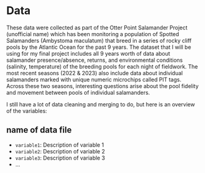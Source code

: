 # Data

These data were collected as part of the Otter Point Salamander Project (unofficial name) which has been monitoring a population of Spotted Salamanders (Ambystoma maculatum) that breed in a series of rocky cliff pools by the Atlantic Ocean for the past 9 years. The dataset that I will be using for my final project includes all 9 years worth of data about salamander presence/absence, returns, and environmental conditions (salinity, temperature) of the breeding pools for each night of fieldwork. The most recent seasons (2022 & 2023) also include data about individual salamanders marked with unique numeric microchips called PIT tags. Across these two seasons, interesting questions arise about the pool fidelity and movement between pools of individual salamanders. 

I still have a lot of data cleaning and merging to do, but here is an overview of the variables:

## name of data file

- `variable1`: Description of variable 1
- `variable2`: Description of variable 2
- `variable3`: Description of variable 3
- ...
